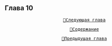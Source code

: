 ## Глава 10


<div align="center">
<a href="/Воды%20Пактола/Том%2001/Часть%2001/Глава%2011.md"><pre>🚀Следующая глава</pre></a>
<a href="/Воды%20Пактола/Содержание.md"><pre>📑Содержание</pre></a>
<a href="/Воды%20Пактола/Том%2001/Часть%2001/Глава%2009.md"><pre>🚩Предыдущая глава</pre></a>
</div>


